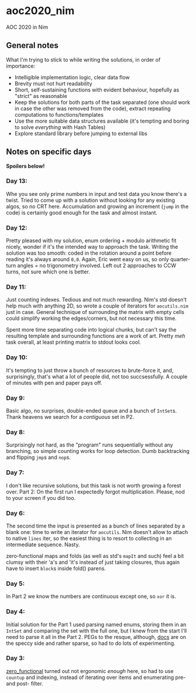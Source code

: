# aoc2020_nim
AOC 2020 in Nim

## General notes
What I'm trying to stick to while writing the solutions, in order of importance:
 - Intelligible implementation logic, clear data flow
 - Brevity must not hurt readability
 - Short, self-sustaining functions with evident behaviour, hopefully as "strict" as reasonable
 - Keep the solutions for both parts of the task separated (one should work in case the other was removed from the code), extract repeating computations to functions/templates
 - Use the more suitable data structures available (it's tempting and boring to solve *everything* with Hash Tables)
 - Explore standard library before jumping to external libs

## Notes on specific days
**Spoilers below!**

### Day 13:
Whe you see only prime numbers in input and test data you know there's a twist. Tried to come up with a solution without looking for any existing algos, so no CRT here. Accumulation and growing an increment (`jump` in the code) is certainly good enough for the task and almost instant.

### Day 12:
Pretty pleased with my solution, enum ordering + modulo arithmetic fit nicely, wonder if it's the intended way to approach the task. Writing the solution was too smooth: coded in the rotation around a point before reading it's always around `0,0`. Again, Eric went easy on us, so only quarter-turn angles = no trigonometry involved. Left out 2 approaches to CCW turns, not sure which one is better.

### Day 11:
Just counting indexes. Tedious and not much rewarding. Nim's std doesn't help much with anything 2D, so wrote a couple of iterators for `aocutils.nim` just in case. General technique of surrounding the matrix with empty cells could simplify working the edges/corners, but not necessary this time.

Spent more time separating code into logical chunks, but can't say the resulting template and surrounding functions are a work of art. Pretty *meh* task overall, at least printing matrix to stdout looks cool.

### Day 10:
It's tempting to just throw a bunch of resources to brute-force it, and, surprisingly, that's what a lot of people did, not too succsessfully. A couple of minutes with pen and paper pays off.

### Day 9:
Basic algo, no surprises, double-ended queue and a bunch of `IntSet`s. Thank heavens we search for a *contiguous* set in P2.

### Day 8:
Surprisingly not hard, as the "program" runs sequentially without any branching, so simple counting works for loop detection. Dumb backtracking and flipping `jmp`s and `nop`s.

### Day 7:
I don't like recursive solutions, but this task is not worth growing a forest over.
Part 2: On the first run I expectedly forgot multiplication. Please, nod to your screen if you did too.

### Day 6:
The second time the input is presented as a bunch of lines separated by a blank one: time to write an iterator for `aocutils`. Nim doesn't allow to attach to native `lines` iter, so the easiest thing is to resort to collecting in an intermediate sequence. Nasty.

zero-functional maps and folds (as well as std's `mapIt` and such) feel a bit clumsy with their 'a's and 'it's instead of just taking closures, thus again have to insert `block`s inside fold() parens.

### Day 5:
In Part 2 we know the numbers are continuous except one, so `xor` it is.

### Day 4:
Initial solution for the Part 1 used parsing named enums, storing them in an `IntSet` and comparing the set with the full one, but I knew from the start I'll need to parse it all in the Part 2. PEGs to the resque, although, [docs](https://nim-lang.org/docs/pegs.html) are on the speccy side and rather sparse, so had to do lots of experimenting.

### Day 3:
[zero_functional](https://github.com/zero-functional/zero-functional) turned out not ergonomic *enough* here, so had to use `countup` and indexing, instead of iterating over items and enumerating pre- and post- filter.
